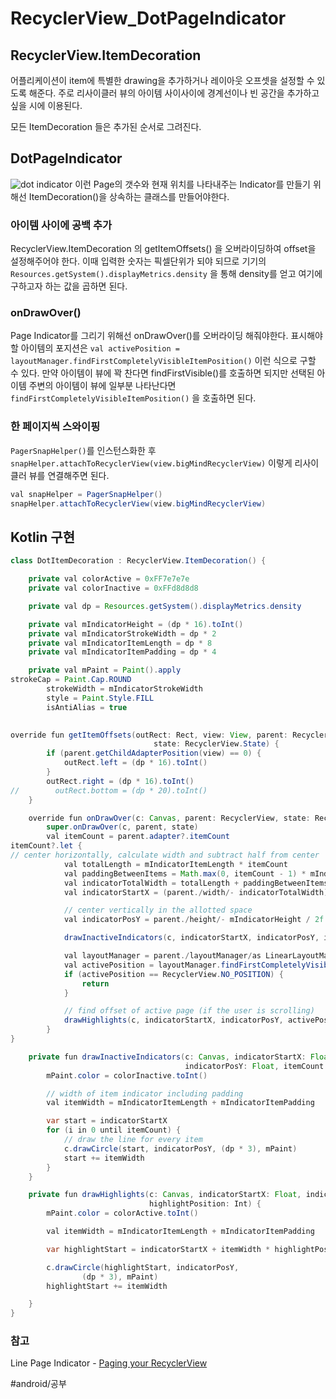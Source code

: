 # RecyclerView_DotPageIndicator
## RecyclerView.ItemDecoration
어플리케이션이 item에 특별한 drawing을 추가하거나 레이아웃 오프셋을 설정할 수 있도록 해준다. 주로 리사이클러 뷰의 아이템 사이사이에 경계선이나 빈 공간을 추가하고 싶을 시에 이용된다.

모든 ItemDecoration 들은 추가된 순서로 그려진다.

## DotPageIndicator
![dot indicator](https://i.stack.imgur.com/jg9SL.png)
이런 Page의 갯수와 현재 위치를 나타내주는 Indicator를 만들기 위해선 ItemDecoration()을 상속하는 클래스를 만들어야한다.


### 아이템 사이에 공백 추가
RecyclerView.ItemDecoration 의 getItemOffsets() 을 오버라이딩하여 offset을 설정해주어야 한다. 이때 입력한 숫자는 픽셀단위가 되야 되므로 기기의`Resources.getSystem().displayMetrics.density` 을 통해 density를 얻고 여기에 구하고자 하는 값을 곱하면 된다. 


### onDrawOver()
Page Indicator를 그리기 위해선 onDrawOver()를 오버라이딩 해줘야한다.  표시해야할 아이템의 포지션은 `val activePosition = layoutManager.findFirstCompletelyVisibleItemPosition()` 이런 식으로 구할 수 있다. 만약 아이템이 뷰에 꽉 찬다면 findFirstVisible()를 호출하면 되지만 선택된 아이템 주변의 아이템이 뷰에 일부분 나타난다면 `findFirstCompletelyVisibleItemPosition()` 을 호출하면 된다.


### 한 페이지씩 스와이핑
`PagerSnapHelper()`를 인스턴스화한 후`snapHelper.attachToRecyclerView(view.bigMindRecyclerView)` 
이렇게 리사이클러 뷰를 연결해주면 된다.

```java
val snapHelper = PagerSnapHelper()
snapHelper.attachToRecyclerView(view.bigMindRecyclerView)
```


## Kotlin 구현
```java
class DotItemDecoration : RecyclerView.ItemDecoration() {

    private val colorActive = 0xFF7e7e7e
    private val colorInactive = 0xFFd8d8d8

    private val dp = Resources.getSystem().displayMetrics.density

    private val mIndicatorHeight = (dp * 16).toInt()
    private val mIndicatorStrokeWidth = dp * 2
    private val mIndicatorItemLength = dp * 8
    private val mIndicatorItemPadding = dp * 4

    private val mPaint = Paint().apply
strokeCap = Paint.Cap.ROUND
        strokeWidth = mIndicatorStrokeWidth
        style = Paint.Style.FILL
        isAntiAlias = true
    

override fun getItemOffsets(outRect: Rect, view: View, parent: RecyclerView,
                                state: RecyclerView.State) {
        if (parent.getChildAdapterPosition(view) == 0) {
            outRect.left = (dp * 16).toInt()
        }
        outRect.right = (dp * 16).toInt()
//        outRect.bottom = (dp * 20).toInt()
    }

    override fun onDrawOver(c: Canvas, parent: RecyclerView, state: RecyclerView.State) {
        super.onDrawOver(c, parent, state)
        val itemCount = parent.adapter?.itemCount
itemCount?.let {
// center horizontally, calculate width and subtract half from center
            val totalLength = mIndicatorItemLength * itemCount
            val paddingBetweenItems = Math.max(0, itemCount - 1) * mIndicatorItemPadding
            val indicatorTotalWidth = totalLength + paddingBetweenItems
            val indicatorStartX = (parent./width/- indicatorTotalWidth) / 2f

            // center vertically in the allotted space
            val indicatorPosY = parent./height/- mIndicatorHeight / 2f

            drawInactiveIndicators(c, indicatorStartX, indicatorPosY, itemCount)

            val layoutManager = parent./layoutManager/as LinearLayoutManager
            val activePosition = layoutManager.findFirstCompletelyVisibleItemPosition()
            if (activePosition == RecyclerView.NO_POSITION) {
                return
            }

            // find offset of active page (if the user is scrolling)
            drawHighlights(c, indicatorStartX, indicatorPosY, activePosition)
        }
}

    private fun drawInactiveIndicators(c: Canvas, indicatorStartX: Float,
                                       indicatorPosY: Float, itemCount: Int) {
        mPaint.color = colorInactive.toInt()

        // width of item indicator including padding
        val itemWidth = mIndicatorItemLength + mIndicatorItemPadding

        var start = indicatorStartX
        for (i in 0 until itemCount) {
            // draw the line for every item
            c.drawCircle(start, indicatorPosY, (dp * 3), mPaint)
            start += itemWidth
        }
    }

    private fun drawHighlights(c: Canvas, indicatorStartX: Float, indicatorPosY: Float,
                               highlightPosition: Int) {
        mPaint.color = colorActive.toInt()

        val itemWidth = mIndicatorItemLength + mIndicatorItemPadding

        var highlightStart = indicatorStartX + itemWidth * highlightPosition

        c.drawCircle(highlightStart, indicatorPosY,
                (dp * 3), mPaint)
        highlightStart += itemWidth

    }
}

```


### 참고
Line Page Indicator - [Paging your RecyclerView](https://blog.davidmedenjak.com/android/2017/06/24/viewpager-recyclerview.html)



#android/공부